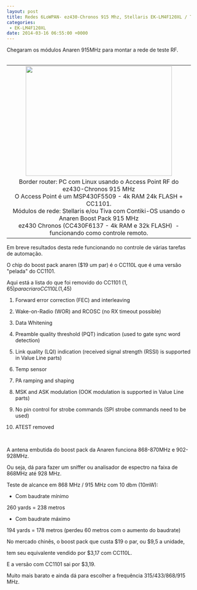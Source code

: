 ```yaml
---
layout: post
title: Redes 6LoWPAN- ez430-Chronos 915 Mhz, Stellaris EK-LM4F120XL / Tiva C EK-TM4C123GXL  + Anaren Boost Pack 915 MHz
categories:
 - EK-LM4F120XL
date: 2014-03-16 06:55:00 +0000
---
```


<div>
Chegaram os módulos Anaren 915MHz para montar a rede de teste RF.</div>

<div>
<a name="more"></a><br/></div>

  

<table align="center" cellpadding="0" cellspacing="0" class="tr-caption-container" style="margin-left: auto; margin-right: auto; text-align: center;"><tbody>
<tr><td style="text-align: center;"><a href="http://3.bp.blogspot.com/-AqqwPXv4Ydg/UyVHjCYDWEI/AAAAAAAApXE/J8Q9sy7P308/s1600/IMG_20140316_033549.jpg" imageanchor="1" style="margin-left: auto; margin-right: auto;"><img border="0" height="300" src="http://3.bp.blogspot.com/-AqqwPXv4Ydg/UyVHjCYDWEI/AAAAAAAApXE/J8Q9sy7P308/s1600/IMG_20140316_033549.jpg" width="400"/></a></td></tr>
<tr><td class="tr-caption" style="text-align: center;">Border router: PC com Linux usando o Access Point RF do ez430-Chronos 915 MHz<br/>
O Access Point é um MSP430F5509 - 4k RAM 24k FLASH&nbsp;+ CC1101.<br/>
Módulos de rede: Stellaris e/ou Tiva com Contiki-OS usando o Anaren Boost Pack 915 MHz<br/>
ez430 Chronos (CC430F6137 - 4k RAM e 32k FLASH) &nbsp;- funcionando como controle remoto.</td></tr>
</tbody></table>

Em breve resultados desta rede funcionando no controle de várias tarefas de automação.  

  

O chip do boost pack anaren ($19 um par) é o CC110L que é uma versão "pelada" do CC1101.  

Aqui está a lista do que foi removido do CC1101 ($1,65) para criar o CC110L ($1,45)  

1) Forward error correction (FEC) and interleaving  

2) Wake-on-Radio (WOR) and RCOSC (no RX timeout possible)  

3) Data Whitening  

4) Preamble quality threshold (PQT) indication (used to gate sync word detection)  

5) Link quality (LQI) indication (received signal strength (RSSI) is supported in Value Line parts)  

6) Temp sensor  

7) PA ramping and shaping  

8) MSK and ASK modulation (OOK modulation is supported in Value Line parts)  

9) No pin control for strobe commands (SPI strobe commands need to be used)  

10) ATEST removed  

<div>
<br/></div>

A antena embutida do boost pack da Anaren funciona&nbsp;868-870MHz e 902-928MHz.  

Ou seja, dá para fazer um sniffer ou analisador de espectro na faixa de 868MHz até 928 MHz.  

  

Teste de alcance em 868 MHz / 915 MHz com 10 dbm (10mW):  

* Com baudrate mínimo  

260 yards = 238 metros  

* Com baudrate máximo  

194 yards = 178 metros (perdeu 60 metros com o aumento do baudrate)  

  

No mercado chinês, o boost pack que custa $19 o par, ou $9,5 a unidade,  

tem seu equivalente vendido por $3,17 com CC110L.  

E a versão com CC1101 sai por $3,19.  

Muito mais barato e ainda dá para escolher a frequência 315/433/868/915 MHz.  

  

  

  

  

  
